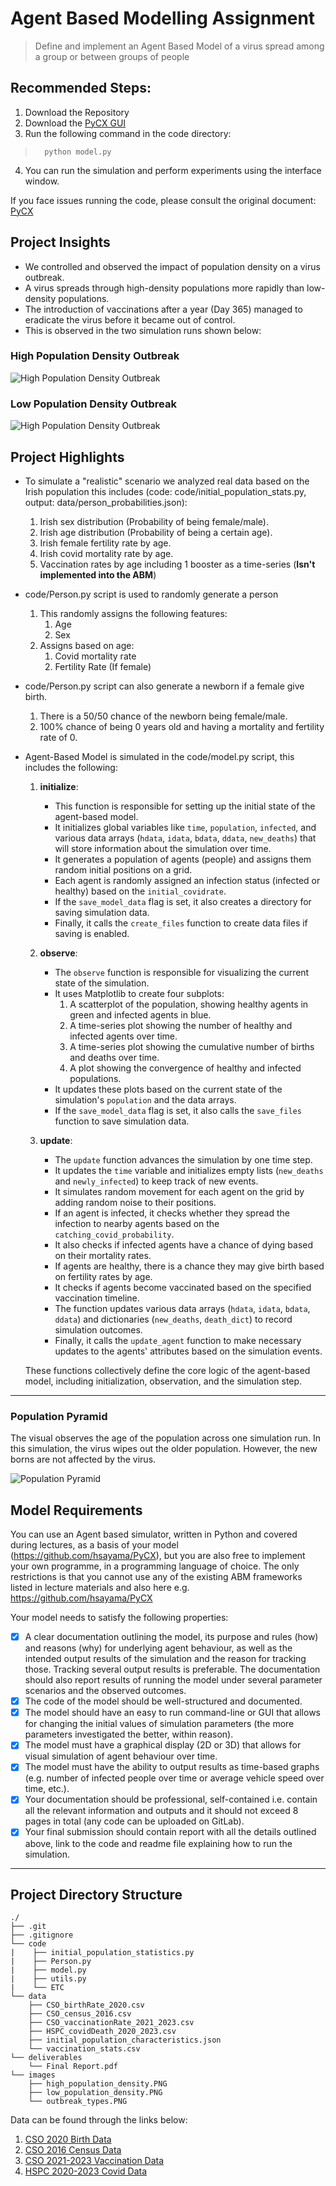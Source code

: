 # Agent Based Modelling Assignment
> Define and implement an Agent Based Model of a virus spread among a group or between groups of people

## Recommended Steps:

1. Download the Repository
2. Download the [PyCX GUI](https://math.libretexts.org/Bookshelves/Scientific_Computing_Simulations_and_Modeling/Book%3A_Introduction_to_the_Modeling_and_Analysis_of_Complex_Systems_(Sayama)/10%3A_Interactive_Simulations_of_Complex_Systems/10.02%3A_Interactive_Simulation_with_PyCX)
3. Run the following command in the code directory:
>       python model.py
4. You can run the simulation and perform experiments using the interface window.

If you face issues running the code, please consult the original document: [PyCX](https://github.com/hsayama/PyCX/blob/master/README.md)

## Project Insights
- We controlled and observed the impact of population density on a virus outbreak.
- A virus spreads through high-density populations more rapidly than low-density populations.
- The introduction of vaccinations after a year (Day 365) managed to eradicate the virus before it became out of control.
- This is observed in the two simulation runs shown below:

### High Population Density Outbreak
![High Population Density Outbreak](images/high_population_density.PNG)

### Low Population Density Outbreak
![High Population Density Outbreak](images/low_population_density.PNG)

## Project Highlights
- To simulate a "realistic" scenario we analyzed real data based on the Irish population this includes (code: code/initial_population_stats.py, output: data/person_probabilities.json):
   1. Irish sex distribution (Probability of being female/male).
   2. Irish age distribution (Probability of being a certain age).
   3. Irish female fertility rate by age.
   4. Irish covid mortality rate by age.
   5. Vaccination rates by age including 1 booster as a time-series (**Isn't implemented into the ABM**)
- code/Person.py script is used to randomly generate a person
   1. This randomly assigns the following features:
      1. Age
      2. Sex
   2. Assigns based on age:
      1. Covid mortality rate
      2. Fertility Rate (If female)
- code/Person.py script can also generate a newborn if a female give birth.
   1. There is a 50/50 chance of the newborn being female/male.
   2. 100% chance of being 0 years old and having a mortality and fertility rate of 0.
- Agent-Based Model is simulated in the code/model.py script, this includes the following:
   1. **initialize**:
      - This function is responsible for setting up the initial state of the agent-based model.
      - It initializes global variables like `time`, `population`, `infected`, and various data arrays (`hdata`, `idata`, `bdata`, `ddata`, `new_deaths`) that will store information about the simulation over time.
      - It generates a population of agents (people) and assigns them random initial positions on a grid.
      - Each agent is randomly assigned an infection status (infected or healthy) based on the `initial_covidrate`.
      - If the `save_model_data` flag is set, it also creates a directory for saving simulation data.
      - Finally, it calls the `create_files` function to create data files if saving is enabled.
   
   2. **observe**:
      - The `observe` function is responsible for visualizing the current state of the simulation.
      - It uses Matplotlib to create four subplots:
        1. A scatterplot of the population, showing healthy agents in green and infected agents in blue.
        2. A time-series plot showing the number of healthy and infected agents over time.
        3. A time-series plot showing the cumulative number of births and deaths over time.
        4. A plot showing the convergence of healthy and infected populations.
      - It updates these plots based on the current state of the simulation's `population` and the data arrays.
      - If the `save_model_data` flag is set, it also calls the `save_files` function to save simulation data.
   
   3. **update**:
      - The `update` function advances the simulation by one time step.
      - It updates the `time` variable and initializes empty lists (`new_deaths` and `newly_infected`) to keep track of new events.
      - It simulates random movement for each agent on the grid by adding random noise to their positions.
      - If an agent is infected, it checks whether they spread the infection to nearby agents based on the `catching_covid_probability`.
      - It also checks if infected agents have a chance of dying based on their mortality rates.
      - If agents are healthy, there is a chance they may give birth based on fertility rates by age.
      - It checks if agents become vaccinated based on the specified vaccination timeline.
      - The function updates various data arrays (`hdata`, `idata`, `bdata`, `ddata`) and dictionaries (`new_deaths`, `death_dict`) to record simulation outcomes.
      - Finally, it calls the `update_agent` function to make necessary updates to the agents' attributes based on the simulation events.
   
   These functions collectively define the core logic of the agent-based model, including initialization, observation, and the simulation step.
---
### Population Pyramid 
The visual observes the age of the population across one simulation run. In this simulation, the virus wipes out the older population. However, the new borns are not affected by the virus.

![Population Pyramid](code/animation.gif)

## Model Requirements
You can use an Agent based simulator, written in Python and covered during lectures, as a basis of your model (https://github.com/hsayama/PyCX), but you are also free to implement your own programme, in a programming language of choice. The only restrictions is that you cannot use any of the existing ABM frameworks listed in lecture materials and also here e.g. https://github.com/hsayama/PyCX

Your model needs to satisfy the following properties:
- [x] A clear documentation outlining the model, its purpose and rules (how) and reasons (why) for underlying agent behaviour, as well as the intended output results of the simulation and the reason for tracking those. Tracking several output results is preferable. The documentation should also report results of running the model under several parameter scenarios and the observed outcomes.
- [x] The code of the model should be well-structured and documented.
- [x] The model should have an easy to run command-line or GUI that allows for changing the initial values of simulation parameters (the more parameters investigated the better, within reason).
- [x] The model must have a graphical display (2D or 3D) that allows for visual simulation of agent behaviour over time.
- [x] The model must have the ability to output results as time-based graphs (e.g. number of infected people over time or average vehicle speed over time, etc.).
- [x] Your documentation should be professional, self-contained i.e. contain all the relevant information and outputs and it should not exceed 8 pages in total (any code can be uploaded on GitLab).
- [x] Your final submission should contain report with all the details outlined above, link to the code and readme file explaining how to run the simulation.
---
## Project Directory Structure
```
./
├── .git
├── .gitignore
└── code
|    ├── initial_population_statistics.py
|    ├── Person.py
|    ├── model.py
|    ├── utils.py
|    └── ETC
└── data
    ├── CSO_birthRate_2020.csv
    ├── CSO_census_2016.csv
    ├── CSO_vaccinationRate_2021_2023.csv
    ├── HSPC_covidDeath_2020_2023.csv
    ├── initial_population_characteristics.json
    └── vaccination_stats.csv
└── deliverables
    └── Final Report.pdf
└── images
    ├── high_population_density.PNG
    ├── low_population_density.PNG
    └── outbreak_types.PNG
```
 
 Data can be found through the links below:
 1. [CSO 2020 Birth Data](https://data.cso.ie/table/VSA36)
 2. [CSO 2016 Census Data](https://data.cso.ie/table/E3001)
 3. [CSO 2021-2023 Vaccination Data](https://data.cso.ie/table/E3001)
 4. [HSPC 2020-2023 Covid Data](https://www.hpsc.ie/a-z/respiratory/coronavirus/novelcoronavirus/surveillance/covid-19deathsreportedinireland/COVID-19_Death_Report_Website_v1.8_06032023.pdf)
 
